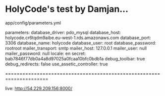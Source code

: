 HolyCode's test by Damjan...
======================================================================

app/config/parameters.yml

parameters:
    database_driver: pdo_mysql
    database_host: holycode.cr6tqdm9aibe.eu-west-1.rds.amazonaws.com
    database_port: 3306
    database_name: holycode
    database_user: root
    database_password: rootroot
    mailer_transport: smtp
    mailer_host: 127.0.0.1
    mailer_user: null
    mailer_password: null
    locale: en
    secret: bab7846f77db0a4a8d97025a0fcaa10bfc0bdb1a
    debug_toolbar: true
    debug_redirects: false
    use_assetic_controller: true
    
=====================================================================    
    
live: http://54.229.209.156:8000/


